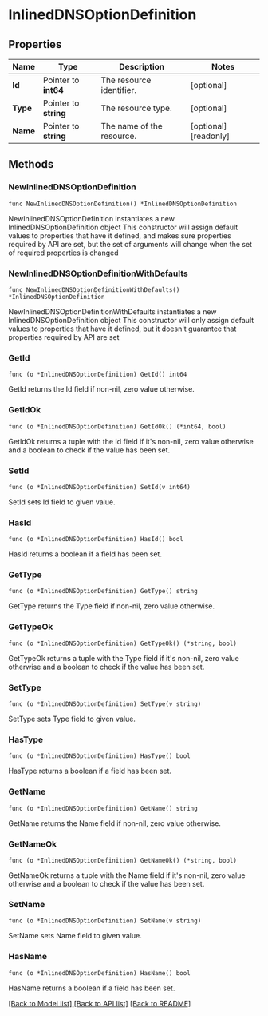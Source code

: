 # InlinedDNSOptionDefinition

## Properties

Name | Type | Description | Notes
------------ | ------------- | ------------- | -------------
**Id** | Pointer to **int64** | The resource identifier. | [optional] 
**Type** | Pointer to **string** | The resource type. | [optional] 
**Name** | Pointer to **string** | The name of the resource. | [optional] [readonly] 

## Methods

### NewInlinedDNSOptionDefinition

`func NewInlinedDNSOptionDefinition() *InlinedDNSOptionDefinition`

NewInlinedDNSOptionDefinition instantiates a new InlinedDNSOptionDefinition object
This constructor will assign default values to properties that have it defined,
and makes sure properties required by API are set, but the set of arguments
will change when the set of required properties is changed

### NewInlinedDNSOptionDefinitionWithDefaults

`func NewInlinedDNSOptionDefinitionWithDefaults() *InlinedDNSOptionDefinition`

NewInlinedDNSOptionDefinitionWithDefaults instantiates a new InlinedDNSOptionDefinition object
This constructor will only assign default values to properties that have it defined,
but it doesn't guarantee that properties required by API are set

### GetId

`func (o *InlinedDNSOptionDefinition) GetId() int64`

GetId returns the Id field if non-nil, zero value otherwise.

### GetIdOk

`func (o *InlinedDNSOptionDefinition) GetIdOk() (*int64, bool)`

GetIdOk returns a tuple with the Id field if it's non-nil, zero value otherwise
and a boolean to check if the value has been set.

### SetId

`func (o *InlinedDNSOptionDefinition) SetId(v int64)`

SetId sets Id field to given value.

### HasId

`func (o *InlinedDNSOptionDefinition) HasId() bool`

HasId returns a boolean if a field has been set.

### GetType

`func (o *InlinedDNSOptionDefinition) GetType() string`

GetType returns the Type field if non-nil, zero value otherwise.

### GetTypeOk

`func (o *InlinedDNSOptionDefinition) GetTypeOk() (*string, bool)`

GetTypeOk returns a tuple with the Type field if it's non-nil, zero value otherwise
and a boolean to check if the value has been set.

### SetType

`func (o *InlinedDNSOptionDefinition) SetType(v string)`

SetType sets Type field to given value.

### HasType

`func (o *InlinedDNSOptionDefinition) HasType() bool`

HasType returns a boolean if a field has been set.

### GetName

`func (o *InlinedDNSOptionDefinition) GetName() string`

GetName returns the Name field if non-nil, zero value otherwise.

### GetNameOk

`func (o *InlinedDNSOptionDefinition) GetNameOk() (*string, bool)`

GetNameOk returns a tuple with the Name field if it's non-nil, zero value otherwise
and a boolean to check if the value has been set.

### SetName

`func (o *InlinedDNSOptionDefinition) SetName(v string)`

SetName sets Name field to given value.

### HasName

`func (o *InlinedDNSOptionDefinition) HasName() bool`

HasName returns a boolean if a field has been set.


[[Back to Model list]](../README.md#documentation-for-models) [[Back to API list]](../README.md#documentation-for-api-endpoints) [[Back to README]](../README.md)


